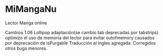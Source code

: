 MiMangaNu
=========

Lector Manga online 

Cambios 1.06 
Lollipop adaptación(se cambio tab deprecadas por tabstrips) optimizo el uso de memoria del lector para evitar outofmemory causados por deprecación de isPurgable
Traducción al ingles agregada.
Corregidos otros bugs menores.
